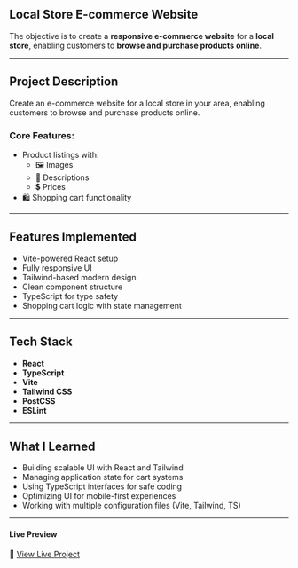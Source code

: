 ##  Local Store E-commerce Website  
The objective is to create a **responsive e-commerce website** for a **local store**, enabling customers to **browse and purchase products online**.

---

##  Project Description

Create an e-commerce website for a local store in your area, enabling customers to browse and purchase products online.

###  Core Features:

- Product listings with:
  - 🖼️ Images  
  - 📝 Descriptions  
  - 💲 Prices  
- 🛍️ Shopping cart functionality  


---

##  Features Implemented

-  Vite-powered React setup  
-  Fully responsive UI  
-  Tailwind-based modern design  
-  Clean component structure  
-  TypeScript for type safety  
-  Shopping cart logic with state management

---

##  Tech Stack

- **React**  
- **TypeScript**  
- **Vite**  
- **Tailwind CSS**  
- **PostCSS**  
- **ESLint**

---

##  What I Learned

- Building scalable UI with React and Tailwind  
- Managing application state for cart systems  
- Using TypeScript interfaces for safe coding  
- Optimizing UI for mobile-first experiences  
- Working with multiple configuration files (Vite, Tailwind, TS)

---

####  Live Preview

🔗 [View Live Project](http://localhost:5173/)  
